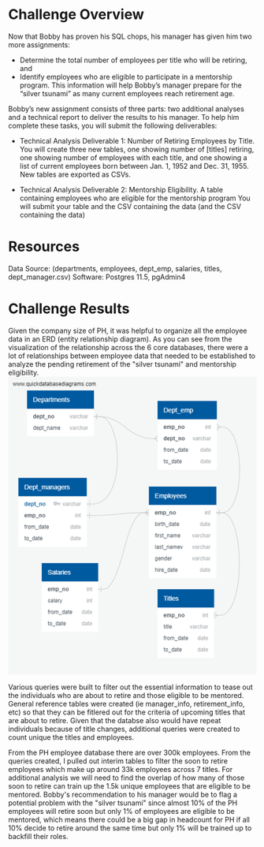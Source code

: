 # Challenge Overview
Now that Bobby has proven his SQL chops, his manager has given him two more assignments: 
- Determine the total number of employees per title who will be retiring, and 
- Identify employees who are eligible to participate in a mentorship program. 
This information will help Bobby’s manager prepare for the “silver tsunami” as many current employees reach retirement age.

Bobby’s new assignment consists of three parts: two additional analyses and a technical report to deliver the results to his manager. To help him complete these tasks, you will submit the following deliverables:

- Technical Analysis Deliverable 1: Number of Retiring Employees by Title. You will create three new tables, one showing number of [titles] retiring, one showing number of employees with each title, and one showing a list of current employees born between Jan. 1, 1952 and Dec. 31, 1955. New tables are exported as CSVs. 

- Technical Analysis Deliverable 2: Mentorship Eligibility. A table containing employees who are eligible for the mentorship program You will submit your table and the CSV containing the data (and the CSV containing the data)

# Resources
Data Source: (departments, employees, dept_emp, salaries, titles, dept_manager.csv) Software: Postgres 11.5, pgAdmin4

# Challenge Results

Given the company size of PH, it was helpful to organize all the employee data in an ERD (entity relationship diagram).  As you can see from the visualization of the relationship across the 6 core databases, there were a lot of relationships between employee data that needed to be established to analyze the pending retirement of the "silver tsunami" and mentorship eligibility.
![EmployeeDB](https://github.com/shumeiberk/Module7_Challenge_SQL/blob/master/EmployeeDB.png.png)

Various queries were built to filter out the essential information to tease out the individuals who are about to retire and those eligible to be mentored.  General reference tables were created (ie manager_info, retirement_info, etc) so that they can be fitlered out for the criteria of upcoming titles that are about to retire.  Given that the databse also would have repeat individuals because of title changes, additional queries were created to count unique the titles and employees.

From the PH employee database there are over 300k employees.  From the queries created, I pulled out interim tables to filter the soon to retire employees which make up around 33k employees across 7 titles.  For additional analysis we will need to find the overlap of how many of those soon to retire can train up the 1.5k unique employees that are eligible to be mentored.  Bobby's recommendation to his manager would be to flag a potential problem with the "silver tsunami" since almost 10% of the PH employees will retire soon but only 1% of employees are eligible to be mentored, which means there could be a big gap in headcount for PH if all 10% decide to retire around the same time but only 1% will be trained up to backfill their roles.  
